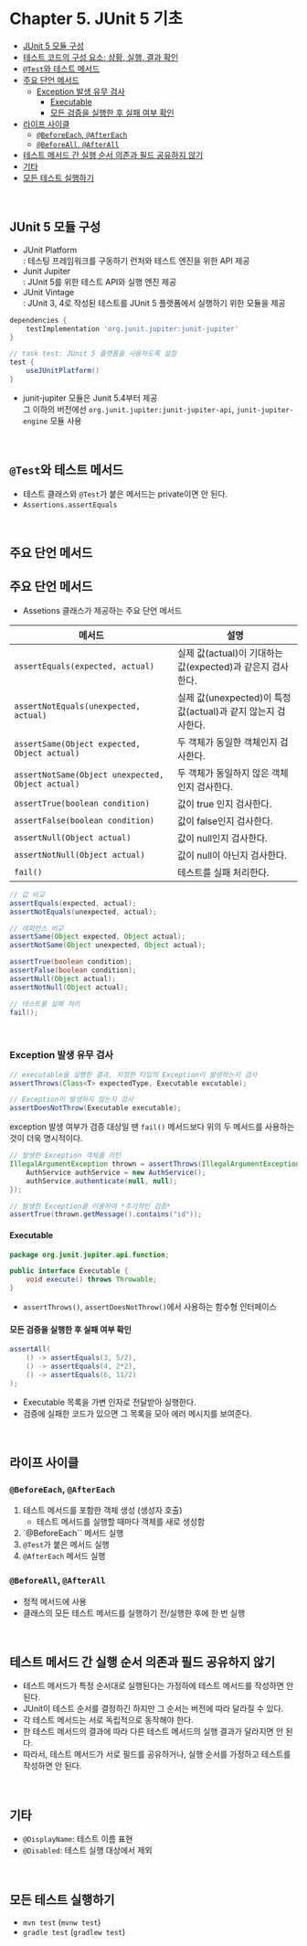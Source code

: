 # Chapter 5. JUnit 5 기초

- [JUnit 5 모듈 구성](#JUnit-5-모듈-구성)
- [테스트 코드의 구성 요소: 상황, 실행, 결과 확인](#테스트-코드의-구성-요소:-상황,-실행,-결과-확인)
- [`@Test`와 테스트 메서드](#`@Test`와-테스트-메서드)
- [주요 단언 메서드](#주요-단언-메서드)
  - [Exception 발생 유무 검사](#Exception-발생-유무-검사)
    - [Executable](#Executable)
    - [모든 검증을 실행한 후 실패 여부 확인](#모든-검증을-실행한-후-실패-여부-확인)
- [라이프 사이클](#라이프-사이클)
  - [`@BeforeEach`, `@AfterEach`](#`@BeforeEach`,-`@AfterEach`)
  - [`@BeforeAll`, `@AfterAll`](#`@BeforeAll`,-`@AfterAll`)
- [테스트 메서드 간 실행 순서 의존과 필드 공유하지 않기](#테스트-메서드-간-실행-순서-의존과-필드-공유하지-않기)
- [기타](#기타)
- [모든 테스트 실행하기](#모든-테스트-실행하기)

<br>

## JUnit 5 모듈 구성

* JUnit Platform  
  : 테스팅 프레임워크를 구동하기 런처와 테스트 엔진을 위한 API 제공
* Junit Jupiter  
  : JUnit 5를 위한 테스트 API와 실행 엔진 제공
* JUnit Vintage  
  : JUnit 3, 4로 작성된 테스트를 JUnit 5 플랫폼에서 실행하기 위한 모듈을 제공

```gradle
dependencies {
    testImplementation 'org.junit.jupiter:junit-jupiter'
}

// task test: JUnit 5 플랫폼을 사용하도록 설정
test {
    useJUnitPlatform()
}
```

* junit-jupiter 모듈은 Junit 5.4부터 제공  
  그 이하의 버전에선 `org.junit.jupiter:junit-jupiter-api`, `junit-jupiter-engine` 모듈 사용

<br>

## `@Test`와 테스트 메서드

* 테스트 클래스와 `@Test`가 붙은 메서드는 private이면 안 된다.
* `Assertions.assertEquals`

<br>

## 주요 단언 메서드

## 주요 단언 메서드
- Assetions 클래스가 제공하는 주요 단언 메서드

|메서드|설명|
|---|---|
|`assertEquals(expected, actual)`|실제 값(actual)이 기대하는 값(expected)과 같은지 검사한다.|
|`assertNotEquals(unexpected, actual)`|실제 값(unexpected)이 특정값(actual)과 같지 않는지 검사한다.|
|`assertSame(Object expected, Object actual)`|두 객체가 동일한 객체인지 검사한다.|
|`assertNotSame(Object unexpected, Object actual)`|두 객체가 동일하지 않은 객체인지 검사한다.|
|`assertTrue(boolean condition)`|값이 true 인지 검사한다.|
|`assertFalse(boolean condition)`|값이 false인지 검사한다.|
|`assertNull(Object actual)`|값이 null인지 검사한다.|
|`assertNotNull(Object actual)`|값이 null이 아닌지 검사한다.|
|`fail()`|테스트를 실패 처리한다.|

```java
// 값 비교
assertEquals(expected, actual);
assertNotEquals(unexpected, actual);

// 레퍼런스 비교
assertSame(Object expected, Object actual);
assertNotSame(Object unexpected, Object actual);

assertTrue(boolean condition);
assertFalse(boolean condition);
assertNull(Object actual);
assertNotNull(Object actual);

// 테스트를 실패 처리
fail();
```

<br>

### Exception 발생 유무 검사

```java
// executable을 실행한 결과, 지정한 타입의 Exception이 발생하는지 검사
assertThrows(Class<T> expectedType, Executable excutable);

// Exception이 발생하지 않는지 검사
assertDoesNotThrow(Executable executable);
```

exception 발생 여부가 검증 대상일 땐 `fail()` 메서드보다 위의 두 메서드를 사용하는 것이 더욱 명시적이다.

```java
// 발생한 Exception 객체를 리턴
IllegalArgumentException thrown = assertThrows(IllegalArgumentException.class, () -> {
    AuthService authService = new AuthService();
    authService.authenticate(null, null);
});

// 발생한 Exception을 이용하여 *추가적인 검증*
assertTrue(thrown.getMessage().contains("id"));
```

#### Executable
```java
package org.junit.jupiter.api.function;

public interface Executable {
    void execute() throws Throwable;
}
```
* `assertThrows()`, `assertDoesNotThrow()`에서 사용하는 함수형 인터페이스

#### 모든 검증을 실행한 후 실패 여부 확인
```java
assertAll(
    () -> assertEquals(3, 5/2),
    () -> assertEquals(4, 2*2),
    () -> assertEquals(6, 11/2)
);
```
* Executable 목록을 가변 인자로 전달받아 실행한다.
* 검증에 실패한 코드가 있으면 그 목록을 모아 에러 메시지를 보여준다.

<br>

## 라이프 사이클

### `@BeforeEach`, `@AfterEach`

1. 테스트 메서드를 포함한 객체 생성 (생성자 호출)
   * 테스트 메서드를 실행할 때마다 객체를 새로 생성함
2. `@BeforeEach`` 메서드 실행
3. `@Test`가 붙은 메서드 실행
4. `@AfterEach` 메서드 실행

### `@BeforeAll`, `@AfterAll`

* 정적 메서드에 사용
* 클래스의 모든 테스트 메서드를 실행하기 전/실행한 후에 한 번 실행

<br>

## 테스트 메서드 간 실행 순서 의존과 필드 공유하지 않기

* 테스트 메서드가 특정 순서대로 실행된다는 가정하에 테스트 메서드를 작성하면 안된다.
* JUnit이 테스트 순서를 결정하긴 하지만 그 순서는 버전에 따라 달라질 수 있다.
* 각 테스트 메서드는 서로 독립적으로 동작해야 한다.
* 한 테스트 메서드의 결과에 따라 다른 테스트 메서드의 실행 결과가 달라지면 안 된다.  
* 따라서, 테스트 메서드가 서로 필드를 공유하거나, 실행 순서를 가정하고 테스트를 작성하면 안 된다.

<br>

## 기타

* `@DisplayName`: 테스트 이름 표현
* `@Disabled`: 테스트 실행 대상에서 제외
 
<br>

## 모든 테스트 실행하기

* `mvn test` (`mvnw test`)
* `gradle test` (`gradlew test`)
  
